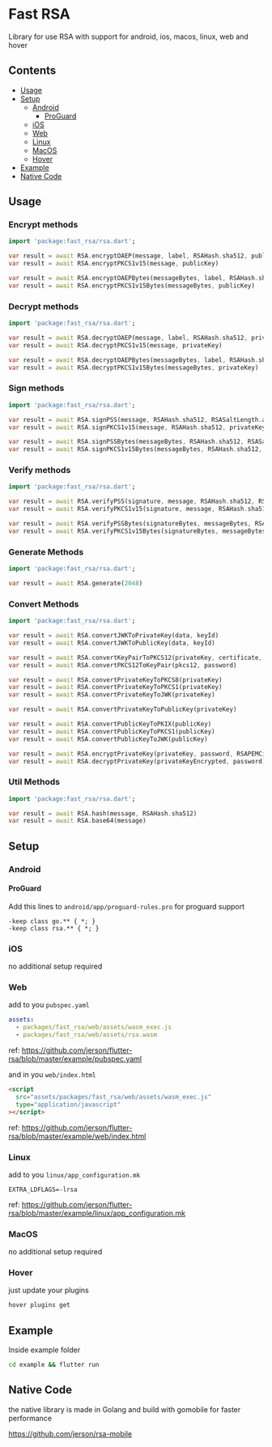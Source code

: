 # Fast RSA

Library for use RSA with support for android, ios, macos, linux, web and hover

## Contents

- [Usage](#usage)
- [Setup](#setup)
  - [Android](#android)
    - [ProGuard](#proguard)
  - [iOS](#ios)
  - [Web](#web)
  - [Linux](#linux)
  - [MacOS](#macos)
  - [Hover](#hover)
- [Example](#example)
- [Native Code](#native-code)

## Usage

### Encrypt methods

```dart
import 'package:fast_rsa/rsa.dart';

var result = await RSA.encryptOAEP(message, label, RSAHash.sha512, publicKey)
var result = await RSA.encryptPKCS1v15(message, publicKey)

var result = await RSA.encryptOAEPBytes(messageBytes, label, RSAHash.sha512, publicKey)
var result = await RSA.encryptPKCS1v15Bytes(messageBytes, publicKey)

```

### Decrypt methods

```dart
import 'package:fast_rsa/rsa.dart';

var result = await RSA.decryptOAEP(message, label, RSAHash.sha512, privateKey)
var result = await RSA.decryptPKCS1v15(message, privateKey)

var result = await RSA.decryptOAEPBytes(messageBytes, label, RSAHash.sha512, privateKey)
var result = await RSA.decryptPKCS1v15Bytes(messageBytes, privateKey)

```

### Sign methods

```dart
import 'package:fast_rsa/rsa.dart';

var result = await RSA.signPSS(message, RSAHash.sha512, RSASaltLength.auto, privateKey)
var result = await RSA.signPKCS1v15(message, RSAHash.sha512, privateKey)

var result = await RSA.signPSSBytes(messageBytes, RSAHash.sha512, RSASaltLength.auto, privateKey)
var result = await RSA.signPKCS1v15Bytes(messageBytes, RSAHash.sha512, privateKey)

```

### Verify methods

```dart
import 'package:fast_rsa/rsa.dart';

var result = await RSA.verifyPSS(signature, message, RSAHash.sha512, RSASaltLength.auto, publicKey)
var result = await RSA.verifyPKCS1v15(signature, message, RSAHash.sha512, publicKey)

var result = await RSA.verifyPSSBytes(signatureBytes, messageBytes, RSAHash.sha512, RSASaltLength.auto, publicKey)
var result = await RSA.verifyPKCS1v15Bytes(signatureBytes, messageBytes, RSAHash.sha512, publicKey)

```

### Generate Methods

```dart
import 'package:fast_rsa/rsa.dart';

var result = await RSA.generate(2048)

```

### Convert Methods

```dart
import 'package:fast_rsa/rsa.dart';

var result = await RSA.convertJWKToPrivateKey(data, keyId)
var result = await RSA.convertJWKToPublicKey(data, keyId)

var result = await RSA.convertKeyPairToPKCS12(privateKey, certificate, password)
var result = await RSA.convertPKCS12ToKeyPair(pkcs12, password)

var result = await RSA.convertPrivateKeyToPKCS8(privateKey)
var result = await RSA.convertPrivateKeyToPKCS1(privateKey)
var result = await RSA.convertPrivateKeyToJWK(privateKey)

var result = await RSA.convertPrivateKeyToPublicKey(privateKey)

var result = await RSA.convertPublicKeyToPKIX(publicKey)
var result = await RSA.convertPublicKeyToPKCS1(publicKey)
var result = await RSA.convertPublicKeyToJWK(publicKey)

var result = await RSA.encryptPrivateKey(privateKey, password, RSAPEMCipher.aes256)
var result = await RSA.decryptPrivateKey(privateKeyEncrypted, password)
```

### Util Methods

```dart
import 'package:fast_rsa/rsa.dart';

var result = await RSA.hash(message, RSAHash.sha512)
var result = await RSA.base64(message)

```

## Setup

### Android

#### ProGuard

Add this lines to `android/app/proguard-rules.pro` for proguard support

```proguard
-keep class go.** { *; }
-keep class rsa.** { *; }
```

### iOS

no additional setup required

### Web

add to you `pubspec.yaml`

```yaml
assets:
  - packages/fast_rsa/web/assets/wasm_exec.js
  - packages/fast_rsa/web/assets/rsa.wasm
```

ref: https://github.com/jerson/flutter-rsa/blob/master/example/pubspec.yaml

and in you `web/index.html`

```html
<script
  src="assets/packages/fast_rsa/web/assets/wasm_exec.js"
  type="application/javascript"
></script>
```

ref: https://github.com/jerson/flutter-rsa/blob/master/example/web/index.html

### Linux

add to you `linux/app_configuration.mk`

```make
EXTRA_LDFLAGS=-lrsa
```

ref: https://github.com/jerson/flutter-rsa/blob/master/example/linux/app_configuration.mk

### MacOS

no additional setup required

### Hover

just update your plugins

```bash
hover plugins get
```

## Example

Inside example folder

```bash
cd example && flutter run
```

## Native Code

the native library is made in Golang and build with gomobile for faster performance

https://github.com/jerson/rsa-mobile
